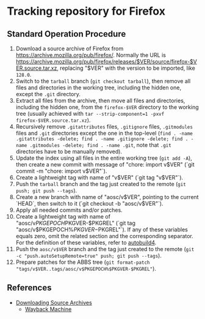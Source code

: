 # Tracking repository for Firefox

## Standard Operation Procedure

1. Download a source archive of Firefox from <https://archive.mozilla.org/pub/firefox/>. Normally the URL is <https://archive.mozilla.org/pub/firefox/releases/$VER/source/firefox-$VER.source.tar.xz>, replacing "$VER" with the version to be imported, like `128.0`.
2. Switch to the `tarball` branch (`git checkout tarball`), then remove all files and directories in the working tree, including the hidden one, except the `.git` directory.
3. Extract all files from the archive, then move all files and directories, including the hidden one, from the `firefox-$VER` directory to the working tree (usually achieved with `tar --strip-component=1 -pxvf firefox-$VER.source.tar.xz`).
4. Recursively remove `.gitattributes` files, `.gitignore` files, `.gitmodules` files and `.git` directories except the one in the top-level (`find . -name .gitattributes -delete; find . -name .gitignore -delete; find . -name .gitmodules -delete; find . -name .git`, note that `.git` directories have to be manually removed).
5. Update the index using all files in the entire working tree (`git add -A`), then create a new commit with message of "chore: import v$VER" (`git commit -m "chore: import v$VER"`).
6. Create a lightweight tag with name of "v$VER" (`git tag "v$VER"`).
7. Push the `tarball` branch and the tag just created to the remote (`git push; git push --tags`).
8. Create a new branch with name of "aosc/v$VER", pointing to the current `HEAD`, then switch to it (`git checkout -b "aosc/v$VER"`).
9. Apply all needed commits and/or patches.
10. Create a lightweight tag with name of "aosc/v$PKGEPOCH%$PKGVER-$PKGREL" (`git tag "aosc/v$PKGEPOCH%$PKGVER-$PKGREL"`). If any of these variables equals zero, omit the related section and the corresponding separator. For the definition of these variables, refer to [autobuild4](https://github.com/AOSC-Dev/autobuild4).
11. Push the `aosc/v$VER` branch and the tag just created to the remote (`git -c "push.autoSetupRemote=true" push; git push --tags`).
12. Prepare patches for the ABBS tree (`git format-patch "tags/v$VER..tags/aosc/v$PKGEPOCH%$PKGVER-$PKGREL"`).

## References

- [Downloading Source Archives](https://github.com/mdn/archived-content/blob/main/files/en-us/mozilla/developer_guide/source_code/downloading_source_archives/index.html)
  - [Wayback Machine](https://web.archive.org/web/20210426034753/https://developer.mozilla.org/en-US/docs/Mozilla/Developer_guide/Source_Code/Downloading_Source_Archives)
